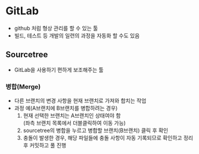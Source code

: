 # GitLab
* github 처럼 형상 관리를 할 수 있는 툴
* 빌드, 테스트 등 개발의 일련의 과정을 자동화 할 수도 있음

## Sourcetree
* GitLab을 사용하기 편하게 보조해주는 툴

### 병합(Merge)
* 다른 브랜치의 변경 사항을 현재 브랜치로 가져와 합치는 작업
* 과정 예(A브랜치에 B브랜치를 병합하려는 경우)
    1. 현재 선택한 브랜치는 A브랜치인 상태여야 함
    <br/>(좌측 브랜치 목록에서 더블클릭하여 이동 가능)
    2. sourcetree의 병합을 누르고 병합할 브랜치(B브랜치) 클릭 후 확인
    3. 충돌이 발생한 경우, 해당 파일들에 충돌 사항이 자동 기록되므로 확인하고 정리 후 커밋하고 풀 진행